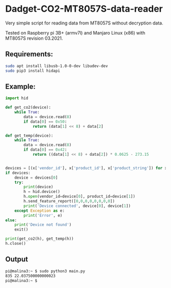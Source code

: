 # Dadget-CO2-MT8057S-data-reader
Very simple script for reading data from MT8057S without decryption data.

Tested on Raspberry pi 3B+ (armv7l) and Manjaro Linux (x86) with MT8057S revision 03.2021.

## Requirements:

```bash
sudo apt install libusb-1.0-0-dev libudev-dev
sudo pip3 install hidapi
```

## Example:

```python
import hid

def get_co2(device):
    while True:
        data = device.read(8)
        if data[0] == 0x50:
            return (data[1] << 8) + data[2]

def get_temp(device):
    while True:
        data = device.read(8)
        if data[0] == 0x42:
            return ((data[1] << 8) + data[2]) * 0.0625 - 273.15


devices = [(x['vendor_id'], x['product_id'], x['product_string']) for x in hid.enumerate() if x['product_string'] == 'USB-zyTemp']
if devices:
    device = devices[0]
    try:
        print(device)
        h = hid.device()
        h.open(vendor_id=device[0], product_id=device[1])
        h.send_feature_report([0,0,0,0,0,0,0,0])
        print('Device connected', device[0], device[1])
    except Exception as e:
        print('Error', e)
else:
    print('Device not found')
    exit()

print(get_co2(h), get_temp(h))
h.close()
```

## Output

```bash
pi@malina3:~ $ sudo python3 main.py 
835 22.037500000000023
pi@malina3:~ $ 

```


